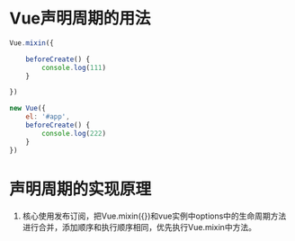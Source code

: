 # Vue声明周期的用法
``` js
Vue.mixin({

    beforeCreate() {
        console.log(111)
    }

})

new Vue({
    el: '#app',
    beforeCreate() {
        console.log(222)
    }
})
```

# 声明周期的实现原理
1. 核心使用发布订阅，把Vue.mixin({})和vue实例中options中的生命周期方法进行合并，添加顺序和执行顺序相同，优先执行Vue.mixin中方法。